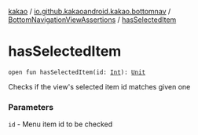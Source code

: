 [kakao](../../index.md) / [io.github.kakaoandroid.kakao.bottomnav](../index.md) / [BottomNavigationViewAssertions](index.md) / [hasSelectedItem](./has-selected-item.md)

# hasSelectedItem

`open fun hasSelectedItem(id: `[`Int`](https://kotlinlang.org/api/latest/jvm/stdlib/kotlin/-int/index.html)`): `[`Unit`](https://kotlinlang.org/api/latest/jvm/stdlib/kotlin/-unit/index.html)

Checks if the view's selected item id matches given one

### Parameters

`id` - Menu item id to be checked